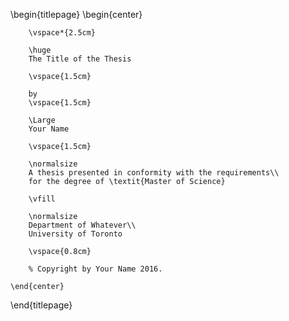 <!-- 
This is the Latex-heavy title page. 
People outside UCL may want to remove the header logo 
and add the centred logo
-->
\begin{titlepage}
    \begin{center}

    
   
        
        \vspace*{2.5cm}
        
        \huge
        The Title of the Thesis
        
        \vspace{1.5cm}

        by
        \vspace{1.5cm}
        
        \Large
        Your Name

        \vspace{1.5cm}

        \normalsize
        A thesis presented in conformity with the requirements\\
        for the degree of \textit{Master of Science}
        
        \vfill
        
        \normalsize
        Department of Whatever\\
        University of Toronto

        \vspace{0.8cm}

        % Copyright by Your Name 2016.

    \end{center}
\end{titlepage}
